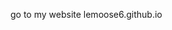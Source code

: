 go to my website
lemoose6.github.io

<!---
LeMoose6/LeMoose6 is a ✨ special ✨ repository because its `README.md` (this file) appears on your GitHub profile.
You can click the Preview link to take a look at your changes.
--->
